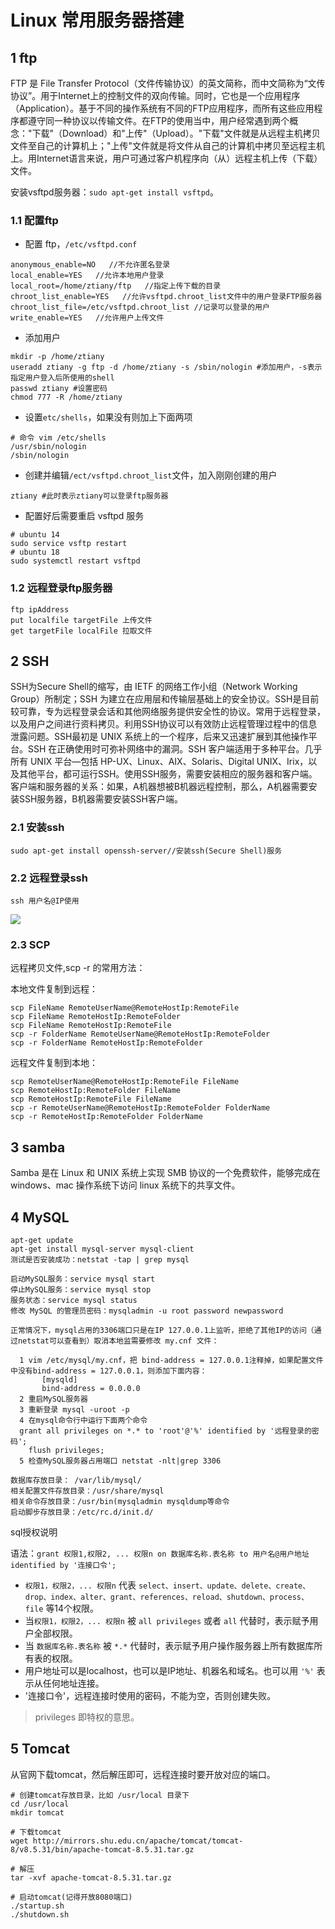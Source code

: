 # Linux 常用服务器搭建

## 1 ftp

FTP 是 File Transfer Protocol（文件传输协议）的英文简称，而中文简称为“文传协议”。用于Internet上的控制文件的双向传输。同时，它也是一个应用程序（Application）。基于不同的操作系统有不同的FTP应用程序，而所有这些应用程序都遵守同一种协议以传输文件。在FTP的使用当中，用户经常遇到两个概念："下载"（Download）和"上传"（Upload）。"下载"文件就是从远程主机拷⻉文件至自己的计算机上；"上传"文件就是将文件从自己的计算机中拷⻉至远程主机上。用Internet语言来说，用户可通过客户机程序向（从）远程主机上传（下载）文件。

安装vsftpd服务器：`sudo apt-get install vsftpd`。

### 1.1 配置ftp

- 配置 ftp，`/etc/vsftpd.conf`

```shell
anonymous_enable=NO   //不允许匿名登录
local_enable=YES   //允许本地用户登录
local_root=/home/ztiany/ftp   //指定上传下载的目录
chroot_list_enable=YES   //允许vsftpd.chroot_list文件中的用户登录FTP服务器
chroot_list_file=/etc/vsftpd.chroot_list //记录可以登录的用户
write_enable=YES   //允许用户上传文件
```

- 添加用户

```shell
mkdir -p /home/ztiany
useradd ztiany -g ftp -d /home/ztiany -s /sbin/nologin #添加用户，-s表示指定用户登入后所使用的shell
passwd ztiany #设置密码
chmod 777 -R /home/ztiany
```

- 设置`etc/shells`，如果没有则加上下面两项

```shell
# 命令 vim /etc/shells
/usr/sbin/nologin
/sbin/nologin
```

- 创建并编辑`/ect/vsftpd.chroot_list`文件，加入刚刚创建的用户

```shell
ztiany #此时表示ztiany可以登录ftp服务器
```

- 配置好后需要重启 vsftpd 服务

```shell
# ubuntu 14
sudo service vsftp restart
# ubuntu 18
sudo systemctl restart vsftpd
```

### 1.2 远程登录ftp服务器

```shell
ftp ipAddress
put localfile targetFile 上传文件
get targetFile localFile 拉取文件
```

## 2 SSH

SSH为Secure Shell的缩写，由 IETF 的网络工作小组（Network Working Group）所制定；SSH 为建立在应用层和传输层基础上的安全协议。SSH是目前较可靠，专为远程登录会话和其他网络服务提供安全性的协议。常用于远程登录，以及用户之间进行资料拷⻉。利用SSH协议可以有效防止远程管理过程中的信息泄露问题。SSH最初是 UNIX 系统上的一个程序，后来又迅速扩展到其他操作平台。SSH 在正确使用时可弥补网络中的漏洞。SSH 客户端适用于多种平台。几乎所有 UNIX 平台—包括 HP-UX、Linux、AIX、Solaris、Digital UNIX、Irix，以及其他平台，都可运行SSH。使用SSH服务，需要安装相应的服务器和客户端。客户端和服务器的关系：如果，A机器想被B机器远程控制，那么，A机器需要安装SSH服务器，B机器需要安装SSH客户端。

### 2.1 安装ssh

```shell
sudo apt-get install openssh-server//安装ssh(Secure Shell)服务
```

### 2.2 远程登录ssh

```shell
ssh 用户名@IP使用
```

![](images/ssh.jpg)

### 2.3 SCP

远程拷⻉文件,scp -r 的常用方法：

本地文件复制到远程：

```shell
scp FileName RemoteUserName@RemoteHostIp:RemoteFile
scp FileName RemoteHostIp:RemoteFolder
scp FileName RemoteHostIp:RemoteFile
scp -r FolderName RemoteUserName@RemoteHostIp:RemoteFolder
scp -r FolderName RemoteHostIp:RemoteFolder
```

远程文件复制到本地：

```shell
scp RemoteUserName@RemoteHostIp:RemoteFile FileName
scp RemoteHostIp:RemoteFolder FileName
scp RemoteHostIp:RemoteFile FileName
scp -r RemoteUserName@RemoteHostIp:RemoteFolder FolderName
scp -r RemoteHostIp:RemoteFolder FolderName
```

## 3 samba

Samba 是在 Linux 和 UNIX 系统上实现 SMB 协议的一个免费软件，能够完成在 windows、mac 操作系统下访问 linux 系统下的共享文件。

## 4 MySQL

```shell
apt-get update
apt-get install mysql-server mysql-client
测试是否安装成功：netstat -tap | grep mysql

启动MySQL服务：service mysql start
停止MySQL服务：service mysql stop
服务状态：service mysql status
修改 MySQL 的管理员密码：mysqladmin -u root password newpassword

正常情况下，mysql占用的3306端口只是在IP 127.0.0.1上监听，拒绝了其他IP的访问（通过netstat可以查看到）取消本地监需要修改 my.cnf 文件：

  1 vim /etc/mysql/my.cnf，把 bind-address = 127.0.0.1注释掉，如果配置文件中没有bind-address = 127.0.0.1，则添加下面内容：
       [mysqld]
       bind-address = 0.0.0.0
  2 重启MySQL服务器
  3 重新登录 mysql -uroot -p
  4 在mysql命令行中运行下面两个命令
  grant all privileges on *.* to 'root'@'%' identified by '远程登录的密码';
    flush privileges;
  5 检查MySQL服务器占用端口 netstat -nlt|grep 3306

数据库存放目录： /var/lib/mysql/
相关配置文件存放目录：/usr/share/mysql
相关命令存放目录：/usr/bin(mysqladmin mysqldump等命令
启动脚步存放目录：/etc/rc.d/init.d/
```

sql授权说明

语法：`grant 权限1,权限2, ... 权限n on 数据库名称.表名称 to 用户名@用户地址 identified by '连接口令';`

- `权限1，权限2，... 权限n` 代表 `select、insert、update、delete、create、drop、index、alter、grant、references、reload、shutdown、process、file` 等14个权限。
- 当`权限1，权限2，... 权限n` 被 `all privileges` 或者 `all` 代替时，表示赋予用户全部权限。
- 当 `数据库名称.表名称` 被 `*.*` 代替时，表示赋予用户操作服务器上所有数据库所有表的权限。
- 用户地址可以是localhost，也可以是IP地址、机器名和域名。也可以用 `'%'` 表示从任何地址连接。
- '连接口令'，远程连接时使用的密码，不能为空，否则创建失败。

>privileges 即特权的意思。

## 5 Tomcat

从官网下载tomcat，然后解压即可，远程连接时要开放对应的端口。

```shell
# 创建tomcat存放目录，比如 /usr/local 目录下
cd /usr/local
mkdir tomcat

# 下载tomcat
wget http://mirrors.shu.edu.cn/apache/tomcat/tomcat-8/v8.5.31/bin/apache-tomcat-8.5.31.tar.gz

# 解压
tar -xvf apache-tomcat-8.5.31.tar.gz

# 启动tomcat(记得开放8080端口)
./startup.sh
./shutdown.sh
```
